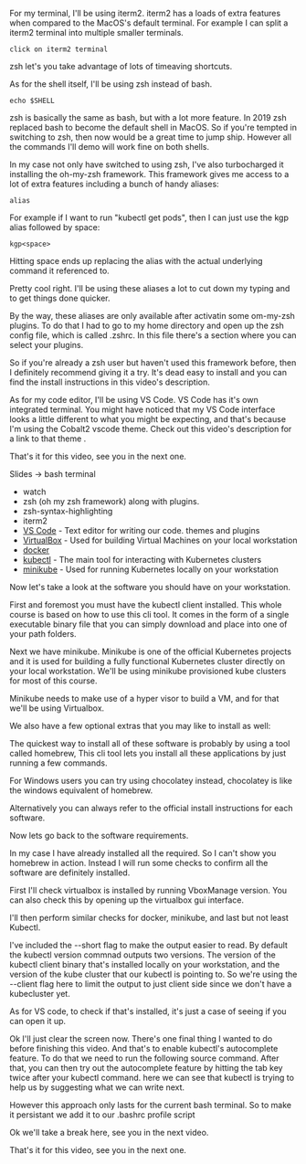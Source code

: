 
For my terminal, I'll be using iterm2. iterm2 has a loads of extra features when compared to the MacOS's default terminal. For example     I can split a iterm2 terminal into multiple smaller terminals.

```
click on iterm2 terminal
```






zsh let's you take advantage of lots of timeaving shortcuts. 




As for the shell itself, I'll be using zsh instead of bash.

```
echo $SHELL
```


zsh is basically the same as bash, but with a lot more feature. In 2019 zsh replaced bash to become the default shell in  MacOS. So if you're tempted in switching to zsh, then now would be a great time to jump ship. However all the commands I'll demo will work fine on both shells.

In my case not only have switched to using zsh, I've also turbocharged it installing the oh-my-zsh framework. This framework gives me access to a lot of extra features  including a bunch of handy aliases:

```
alias
```

For example if I want to run "kubectl get pods", then I can just use the kgp alias followed by space:

```
kgp<space>
```

Hitting space ends up replacing the alias with the actual underlying command it referenced to.

Pretty cool right. I'll be using these aliases a lot to cut down my typing and to get things done quicker.

By the way, these aliases are only available after activatin some om-my-zsh plugins. To do that I had to go to my home directory and open up the zsh config file, which is called .zshrc. In this file there's a section where you can select your plugins.

So if you're already a zsh user but haven't used this framework before, then I definitely recommend giving it a try. It's dead easy to install and you can find the install instructions in this video's description.


As for my code editor, I'll be using VS Code. VS Code has it's own integrated terminal. You might have noticed that my VS Code interface looks a little different to what you might be expecting, and that's because I'm using the Cobalt2 vscode theme. Check out this video's description for a link to that theme  .

That's it for this video, see you in the next one.




Slides -> bash terminal

- watch
- zsh (oh my zsh framework) along with plugins. 
- zsh-syntax-highlighting
- iterm2
- [VS Code](https://code.visualstudio.com/) - Text editor for writing our code. themes and plugins
- [VirtualBox](https://www.virtualbox.org/wiki/Downloads) - Used for building Virtual Machines on your local workstation
- [docker](https://www.docker.com/get-started)
- [kubectl](https://kubernetes.io/docs/tasks/tools/install-kubectl/) - The main tool for interacting with Kubernetes clusters
- [minikube](https://kubernetes.io/docs/tasks/tools/install-minikube/) - Used for running Kubernetes locally on your workstation


Now let's take a look at the software you should have on your workstation.

First and foremost you must have the kubectl client installed. This whole course is based on how to use this cli tool. It comes in the form of a single executable binary file that you can simply download and place into one of your path folders.

Next we have minikube. Minikube is one of the official Kubernetes projects and it is used for building a fully functional Kubernetes cluster directly on your local workstation. We'll be using minikube provisioned kube clusters for most of this course.

Minikube needs to make use of a hyper visor to build a VM, and for that we'll be using Virtualbox.

We also have a few optional extras that you may like to install as well:






The quickest way to install all of these software is probably by using a tool called homebrew, This cli tool lets you install all these applications by just running a few commands.


For Windows users you can try using chocolatey instead, chocolatey is like the windows equivalent of homebrew.

Alternatively you can always refer to the official install instructions for each software.




Now lets go back to the software requirements.

In my case I have already installed all the required. So I can't show you homebrew in action. Instead I will run some checks to confirm all the software are definitely installed.

First I'll check virtualbox is installed by running VboxManage version. You can also check this by opening up the virtualbox gui interface.

I'll then perform similar checks for docker, minikube, and last but not least Kubectl.

I've included the --short flag to make the output easier to read. By default the kubectl version commnad outputs two versions. The version of the kubectl client binary that's installed locally on your workstation, and the version of the kube cluster that our kubectl is pointing to. So we're using the --client flag here to limit the output to just client side since we don't have a kubecluster yet.

As for VS code, to check if that's installed, it's just a case of seeing if you can open it up.

Ok I'll just clear the screen now. There's one final thing I wanted to do before finishing this video. And that's to enable kubectl's autocomplete feature. To do that we need to run the following source command. After that, you can then try out the autocomplete feature by hitting the tab key twice after your kubectl command. here we can see that kubectl is trying to help us by suggesting what we can write next.

However this approach only lasts for the current bash terminal. So to make it persistant we add it to our .bashrc profile script


Ok we'll take a break here, see you in the next video.




























That's it for this video, see you in the next one.